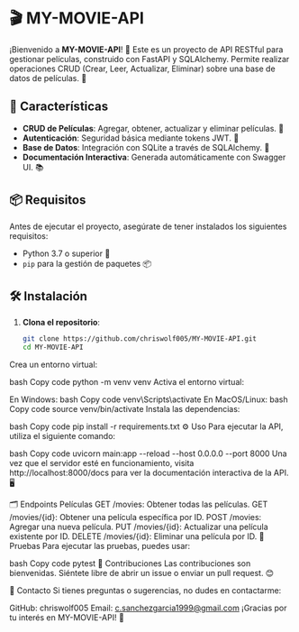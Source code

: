 # 🎬 MY-MOVIE-API

¡Bienvenido a **MY-MOVIE-API**! 🎉 Este es un proyecto de API RESTful para gestionar películas, construido con FastAPI y SQLAlchemy. Permite realizar operaciones CRUD (Crear, Leer, Actualizar, Eliminar) sobre una base de datos de películas. 🍿

## 🚀 Características

- **CRUD de Películas**: Agregar, obtener, actualizar y eliminar películas. 🎥
- **Autenticación**: Seguridad básica mediante tokens JWT. 🔐
- **Base de Datos**: Integración con SQLite a través de SQLAlchemy. 💾
- **Documentación Interactiva**: Generada automáticamente con Swagger UI. 📚

## 📦 Requisitos

Antes de ejecutar el proyecto, asegúrate de tener instalados los siguientes requisitos:

- Python 3.7 o superior 🐍
- `pip` para la gestión de paquetes 📦

## 🛠 Instalación

1. **Clona el repositorio**:
   ```bash
   git clone https://github.com/chriswolf005/MY-MOVIE-API.git
   cd MY-MOVIE-API
Crea un entorno virtual:

bash
Copy code
python -m venv venv
Activa el entorno virtual:

En Windows:
bash
Copy code
venv\Scripts\activate
En MacOS/Linux:
bash
Copy code
source venv/bin/activate
Instala las dependencias:

bash
Copy code
pip install -r requirements.txt
⚙️ Uso
Para ejecutar la API, utiliza el siguiente comando:

bash
Copy code
uvicorn main:app --reload --host 0.0.0.0 --port 8000
Una vez que el servidor esté en funcionamiento, visita http://localhost:8000/docs para ver la documentación interactiva de la API. 🖥️

🗂 Endpoints
Películas
GET /movies: Obtener todas las películas.
GET /movies/{id}: Obtener una película específica por ID.
POST /movies: Agregar una nueva película.
PUT /movies/{id}: Actualizar una película existente por ID.
DELETE /movies/{id}: Eliminar una película por ID.
🧪 Pruebas
Para ejecutar las pruebas, puedes usar:

bash
Copy code
pytest
📄 Contribuciones
Las contribuciones son bienvenidas. Siéntete libre de abrir un issue o enviar un pull request. 😊

📧 Contacto
Si tienes preguntas o sugerencias, no dudes en contactarme:

GitHub: chriswolf005
Email: c.sanchezgarcia1999@gmail.com
¡Gracias por tu interés en MY-MOVIE-API! 🌟
